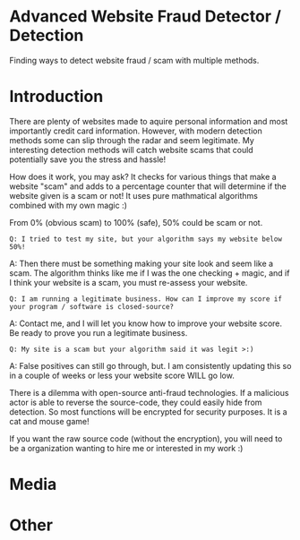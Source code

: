 # Advanced Website Fraud Detector / Detection
Finding ways to detect website fraud / scam with multiple methods. 

# Introduction
There are plenty of websites made to aquire personal information and most importantly credit card information. However, with modern detection methods some can slip through the radar and seem legitimate. My interesting detection methods will catch website scams that could potentially save you the stress and hassle! 


How does it work, you may ask? It checks for various things that make a website "scam" and adds to a percentage counter that will determine if the website given is a scam or not! It uses pure mathmatical algorithms combined with my own magic :)


From 0% (obvious scam) to 100% (safe), 50% could be scam or not.


`Q: I tried to test my site, but your algorithm says my website below 50%!`

A: Then there must be something making your site look and seem like a scam. The algorithm thinks like me if I was the one checking + magic, and if I think your website is a scam, you must re-assess your website.

`Q: I am running a legitimate business. How can I improve my score if your program / software is closed-source?`

A: Contact me, and I will let you know how to improve your website score. Be ready to prove you run a legitimate business.

`Q: My site is a scam but your algorithm said it was legit >:)`

A: False positives can still go through, but. I am consistently updating this so in a couple of weeks or less your website score WILL go low.



There is a dilemma with open-source anti-fraud technologies. If a malicious actor is able to reverse the source-code, they could easily hide from detection. So most functions will be encrypted for security purposes. It is a cat and mouse game!

If you want the raw source code (without the encryption), you will need to be a organization wanting to hire me or interested in my work :) 

# Media

# Other
